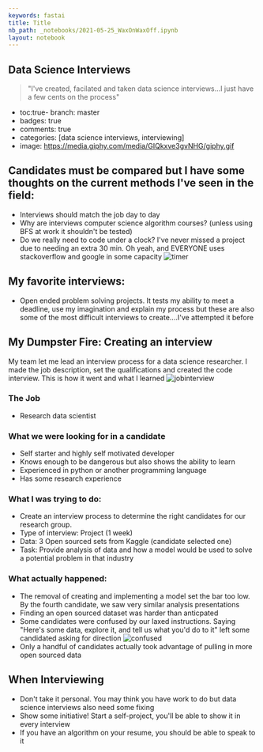 ```yaml
---
keywords: fastai
title: Title
nb_path: _notebooks/2021-05-25_WaxOnWaxOff.ipynb
layout: notebook
---
```


<!--
#################################################
### THIS FILE WAS AUTOGENERATED! DO NOT EDIT! ###
#################################################
# file to edit: _notebooks/2021-05-25_WaxOnWaxOff.ipynb
-->

<div class="container" id="notebook-container">
        
<div class="cell border-box-sizing text_cell rendered"><div class="inner_cell">
<div class="text_cell_render border-box-sizing rendered_html">
<h2 id="Data-Science-Interviews">Data Science Interviews<a class="anchor-link" href="#Data-Science-Interviews"> </a></h2><blockquote><p>"I've created, facilated and taken data science interviews...I just have a few cents on the process"</p>
</blockquote>
<ul>
<li>toc:true- branch: master</li>
<li>badges: true</li>
<li>comments: true</li>
<li>categories: [data science interviews, interviewing]</li>
<li>image: <a href="https://media.giphy.com/media/GIQkxve3gvNHG/giphy.gif">https://media.giphy.com/media/GIQkxve3gvNHG/giphy.gif</a></li>
</ul>

</div>
</div>
</div>
<div class="cell border-box-sizing text_cell rendered"><div class="inner_cell">
<div class="text_cell_render border-box-sizing rendered_html">
<h2 id="Candidates-must-be-compared-but-I-have-some-thoughts-on-the-current-methods-I've-seen-in-the-field:">Candidates must be compared but I have some thoughts on the current methods I've seen in the field:<a class="anchor-link" href="#Candidates-must-be-compared-but-I-have-some-thoughts-on-the-current-methods-I've-seen-in-the-field:"> </a></h2><ul>
<li>Interviews should match the job day to day </li>
<li>Why are interviews computer science algorithm courses? (unless using BFS at work it shouldn't be tested)</li>
<li>Do we really need to code under a clock? I've never missed a project due to needing an extra 30 min. Oh yeah, and EVERYONE uses stackoverflow and google in some capacity
<img src="https://media.giphy.com/media/jqScOnk9Dqk7ILU4kF/giphy.gif" alt="timer"></li>
</ul>
<h2 id="My-favorite-interviews:">My favorite interviews:<a class="anchor-link" href="#My-favorite-interviews:"> </a></h2><ul>
<li>Open ended problem solving projects. It tests my ability to meet a deadline, use my imagination and explain my process but these are also some of the most difficult interviews to create....I've attempted it before</li>
</ul>

</div>
</div>
</div>
<div class="cell border-box-sizing text_cell rendered"><div class="inner_cell">
<div class="text_cell_render border-box-sizing rendered_html">
<h2 id="My-Dumpster-Fire:-Creating-an-interview">My Dumpster Fire: Creating an interview<a class="anchor-link" href="#My-Dumpster-Fire:-Creating-an-interview"> </a></h2><p>My team let me lead an interview process for a data science researcher. I made the job description, set the qualifications and created the code interview. This is how it went and what I learned
<img src="https://media.giphy.com/media/tZyxxR4lUIRnTgIzl9/giphy.gif" alt="jobinterview"></p>

</div>
</div>
</div>
<div class="cell border-box-sizing text_cell rendered"><div class="inner_cell">
<div class="text_cell_render border-box-sizing rendered_html">
<h3 id="The-Job">The Job<a class="anchor-link" href="#The-Job"> </a></h3><ul>
<li>Research data scientist</li>
</ul>
<h3 id="What-we-were-looking-for-in-a-candidate">What we were looking for in a candidate<a class="anchor-link" href="#What-we-were-looking-for-in-a-candidate"> </a></h3><ul>
<li>Self starter and highly self motivated developer</li>
<li>Knows enough to be dangerous but also shows the ability to learn</li>
<li>Experienced in python or another programming language </li>
<li>Has some research experience </li>
</ul>

</div>
</div>
</div>
<div class="cell border-box-sizing text_cell rendered"><div class="inner_cell">
<div class="text_cell_render border-box-sizing rendered_html">
<h3 id="What-I-was-trying-to-do:">What I was trying to do:<a class="anchor-link" href="#What-I-was-trying-to-do:"> </a></h3><ul>
<li>Create an interview process to determine the right candidates for our research group. </li>
<li>Type of interview: Project (1 week)</li>
<li>Data: 3 Open sourced sets from Kaggle (candidate selected one)</li>
<li>Task: Provide analysis of data and how a model would be used to solve a potential problem in that industry</li>
</ul>

</div>
</div>
</div>
<div class="cell border-box-sizing text_cell rendered"><div class="inner_cell">
<div class="text_cell_render border-box-sizing rendered_html">
<h3 id="What-actually-happened:">What actually happened:<a class="anchor-link" href="#What-actually-happened:"> </a></h3><ul>
<li>The removal of creating and implementing a model set the bar too low. By the fourth candidate, we saw very similar analysis presentations</li>
<li>Finding an open sourced dataset was harder than anticpated </li>
<li>Some candidates were confused by our laxed instructions. Saying "Here's some data, explore it, and tell us what you'd do to it" left some candidated asking for direction
<img src="https://media.giphy.com/media/3o7aCTPPm4OHfRLSH6/giphy.gif" alt="confused"></li>
<li>Only a handful of candidates actually took advantage of pulling in more open sourced data</li>
</ul>

</div>
</div>
</div>
<div class="cell border-box-sizing text_cell rendered"><div class="inner_cell">
<div class="text_cell_render border-box-sizing rendered_html">
<h2 id="When-Interviewing">When Interviewing<a class="anchor-link" href="#When-Interviewing"> </a></h2><ul>
<li>Don't take it personal. You may think you have work to do but data science interviews also need some fixing</li>
<li>Show some initiative! Start a self-project, you'll be able to show it in every interview</li>
<li>If you have an algorithm on your resume, you should be able to speak to it</li>
</ul>

</div>
</div>
</div>
</div>
 

